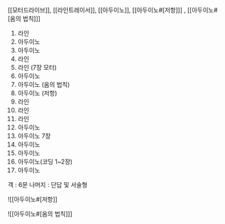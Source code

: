 
[[모터드라이브]], [[라인트레이서]],  [[아두이노]],  [[아두이노#[저항]]]  , [[아두이노#[옴의 법칙]]]


1. 라인
2. 아두이노
3. 아두이노
4. 라인
5. 라인 (7장 모터)
6. 아두이노
7. 아두이노 (옴의 법칙)
8. 아두이노 (저항)
9. 라인
10. 라인
11. 라인
12. 아두이노
13. 아두이노 7장
14. 아두이노
15. 아두이노
16. 아두이노(코딩 1~2장)
17. 아두이노

객 : 6문 
나머지 : 단답 및 서술형




![[아두이노#[저항]]

![[아두이노#[옴의 법칙]]]